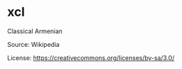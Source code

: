 # xcl


Classical Armenian


Source: Wikipedia


License: https://creativecommons.org/licenses/by-sa/3.0/

